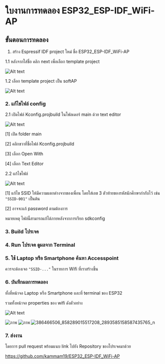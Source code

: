 # ใบงานการทดลอง ESP32_ESP-IDF_WiFi-AP

## ขั้นตอนการทดลอง

1. สร้าง Espressif IDF project ใหม่ ชื่อ  ESP32_ESP-IDF_WiFi-AP 


1.1  หลังจากใส่ชื่อ คลิก next เพื่อเลือก template project

![Alt text](./Pictures/1.Create-new-project.png)


1.2 เลือก template project เป็น softAP

![Alt text](Pictures/2.Select-template.png)


### 2. แก้ไขไฟล์ config

2.1 เปิดไฟล์ Kconfig.projbuild  ในโฟลเดอร์ main ด้วย text editor


![Alt text](./Pictures/3.open-Kconfig-file.png)

[1] เปิด folder  main
 
[2] คลิกขวาที่ชื่อไฟล์ Kconfig.projbuild

[3] เลือก Open With
 
[4] เลือก Text Editor


2.2 แก้ไขไฟล์

![Alt text](./Pictures/4.Edit-Kconfig-file.png) 

[1] แก้ไข SSID  ให้มีความแตกต่างจากของเพื่อน โดยใส่เลข 3 ตัวท้ายของรหัสนักศึกษากำกับไว้ เช่น `"SSID-001"` เป็นต้น

[2]  อาจจะแก้ password ตามต้องการ

หมายเหตุ ไฟล์นี้สามารถแก้ได้ภายหลังจากการเรียก  sdkconfig

### 3. Build โปรเจค

### 4. Run โปรเจค ดูผลจาก Terminal

### 5. ใช้ Laptop หรือ Smartphone ค้นหา Accesspoint 

ควรจะต้องเจอ `"SSID-..."` ในรายการ Wifi ที่เราสร้างขึ้น

### 6. บันทึกผลการทดลอง 

ทั้งที่หน้าจอ Laptop หรือ Smartphone และที่ terminal ของ ESP32

รวมทั้งหน้าจอ properties ของ wifi ดังตัวอย่าง

![Alt text](./Pictures/5.Example_Wifi_Properties.png)

![ภาพ](https://github.com/kammam19/ESP32_ESP-IDF_WiFi-AP/assets/112167732/225e6af7-f171-4275-b236-2d6ea2a5ac94)
![ภาพ](https://github.com/kammam19/ESP32_ESP-IDF_WiFi-AP/assets/112167732/358e4b4f-1a1a-475e-9395-82b4eee5acce)
![386466506_858289015517208_2893585158587435765_n](https://github.com/kammam19/ESP32_ESP-IDF_WiFi-AP/assets/112167732/5e82796b-4baa-4be6-bfa7-0871d141144e)


### 7. ส่งงาน

โดยการ pull request พร้อมแนบ link ไปยัง Repository ของโปรเจคมาด้วย

https://github.com/kammam19/ESP32_ESP-IDF_WiFi-AP
